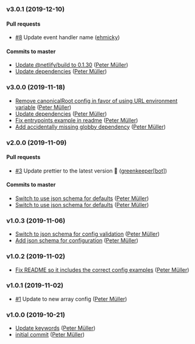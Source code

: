 ### v3.0.1 (2019-12-10)

#### Pull requests

- [#8](https://github.com/munter/netlify-plugin-checklinks/pull/8) Update event handler name ([ehmicky](mailto:ehmicky@users.noreply.github.com))

#### Commits to master

- [Update @netlify\/build to 0.1.30](https://github.com/munter/netlify-plugin-checklinks/commit/1043dfe81ede410ca644f7c01d37401772d7a631) ([Peter Müller](mailto:munter@fumle.dk))
- [Update dependencies](https://github.com/munter/netlify-plugin-checklinks/commit/39bf1edb6d90137c671486dacf722606efcc5037) ([Peter Müller](mailto:munter@fumle.dk))

### v3.0.0 (2019-11-18)

- [Remove canonicalRoot config in favor of using URL environment variable](https://github.com/munter/netlify-plugin-checklinks/commit/e25583f625ab558dcf6f722fa86ae2d40e963993) ([Peter Müller](mailto:munter@fumle.dk))
- [Update dependencies](https://github.com/munter/netlify-plugin-checklinks/commit/a1aa2ecc92baf0cc59ec9166fb43ea1a103cbc2f) ([Peter Müller](mailto:munter@fumle.dk))
- [Fix entrypoints example in readme](https://github.com/munter/netlify-plugin-checklinks/commit/4c4173fd2e3dc174ba0b0fbddea29e3853ce7bdb) ([Peter Müller](mailto:munter@fumle.dk))
- [Add accidentally missing globby dependency](https://github.com/munter/netlify-plugin-checklinks/commit/9a33f11bf9630173916a1549141d3575a9a0b254) ([Peter Müller](mailto:munter@fumle.dk))

### v2.0.0 (2019-11-09)

#### Pull requests

- [#3](https://github.com/munter/netlify-plugin-checklinks/pull/3) Update prettier to the latest version 🚀 ([greenkeeper[bot]](mailto:23040076+greenkeeper[bot]@users.noreply.github.com))

#### Commits to master

- [Switch to use json schema for defaults](https://github.com/munter/netlify-plugin-checklinks/commit/c565a123195e45f08eae8a83e1db9553c1449a47) ([Peter Müller](mailto:munter@fumle.dk))
- [Switch to use json schema for defaults](https://github.com/munter/netlify-plugin-checklinks/commit/ba9ddacb63b4244a48fec8c797cf27652302f32c) ([Peter Müller](mailto:munter@fumle.dk))

### v1.0.3 (2019-11-06)

- [Switch to json schema for config validation](https://github.com/munter/netlify-plugin-checklinks/commit/d739843807e76735a12585ed84a7485377b603ff) ([Peter Müller](mailto:munter@fumle.dk))
- [Add json schema for configuration](https://github.com/munter/netlify-plugin-checklinks/commit/ae2b2e7096c8d6bdb11efc58b4f731a50b680d8a) ([Peter Müller](mailto:munter@fumle.dk))

### v1.0.2 (2019-11-02)

- [Fix README so it includes the correct config examples](https://github.com/munter/netlify-plugin-checklinks/commit/f125096becf09c54b0bffc76b4307c8d0bfe3aef) ([Peter Müller](mailto:munter@fumle.dk))

### v1.0.1 (2019-11-02)

- [#1](https://github.com/munter/netlify-plugin-checklinks/pull/1) Update to new array config ([Peter Müller](mailto:munter@fumle.dk))

### v1.0.0 (2019-10-21)

- [Update keywords](https://github.com/munter/netlify-plugin-checklinks/commit/481ead02000a36fb1de22fec333f5305bff6044a) ([Peter Müller](mailto:munter@fumle.dk))
- [initial commit](https://github.com/munter/netlify-plugin-checklinks/commit/f60acc0990b74b15b02b6cf9986575ed7542441a) ([Peter Müller](mailto:munter@fumle.dk))

